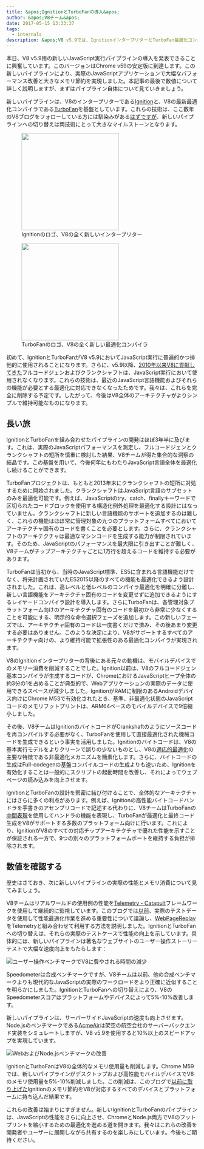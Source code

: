 ```yaml
---
title: &apos;IgnitionとTurboFanの導入&apos;
author: &apos;V8チーム&apos;
date: 2017-05-15 13:33:37
tags:
  - internals
description: &apos;V8 v5.9では、IgnitionインタープリターとTurboFan最適化コンパイラを基盤とした新しいJavaScript実行パイプラインが導入されています。&apos;
---
```

本日、V8 v5.9用の新しいJavaScript実行パイプラインの導入を発表できることに興奮しています。このバージョンはChrome v59の安定版に到達します。この新しいパイプラインにより、実際のJavaScriptアプリケーションで大幅なパフォーマンス改善と大きなメモリ節約を実現しました。本記事の最後で数値について詳しく説明しますが、まずはパイプライン自体について見ていきましょう。

<!--truncate-->
新しいパイプラインは、V8のインタープリターである[Ignition](/docs/ignition)と、V8の最新最適化コンパイラである[TurboFan](/docs/turbofan)を基盤としています。これらの技術は、ここ数年のV8ブログをフォローしている方には馴染みがある[はず](/blog/turbofan-jit)[です](/blog/ignition-interpreter)[が](/blog/test-the-future)、新しいパイプラインへの切り替えは両技術にとって大きなマイルストーンとなります。

<figure>
  <img src="/_img/v8-ignition.svg" width="256" height="256" alt="" loading="lazy"/>
  <figcaption>Ignitionのロゴ、V8の全く新しいインタープリター</figcaption>
</figure>

<figure>
  <img src="/_img/v8-turbofan.svg" width="256" height="256" alt="" loading="lazy"/>
  <figcaption>TurboFanのロゴ、V8の全く新しい最適化コンパイラ</figcaption>
</figure>

初めて、IgnitionとTurboFanがV8 v5.9においてJavaScript実行に普遍的かつ排他的に使用されることになります。さらに、v5.9以降、[2010年以来V8に貢献してきた](https://blog.chromium.org/2010/12/new-crankshaft-for-v8.html)フルコードジェンおよびクランクシャフトは、JavaScript実行において使用されなくなります。これらの技術は、最近のJavaScript言語機能およびそれらの機能が必要とする最適化に対応できなくなったためです。我々は、これらを完全に削除する予定です。したがって、今後はV8全体のアーキテクチャがよりシンプルで維持可能なものになります。

## 長い旅

IgnitionとTurboFanを組み合わせたパイプラインの開発はほぼ3年半に及びます。これは、実際のJavaScriptパフォーマンスを測定し、フルコードジェンとクランクシャフトの短所を慎重に検討した結果、V8チームが得た集合的な洞察の結晶です。この基盤を用いて、今後何年にもわたりJavaScript言語全体を最適化し続けることができます。

TurboFanプロジェクトは、もともと2013年末にクランクシャフトの短所に対処するために開始されました。クランクシャフトはJavaScript言語のサブセットのみを最適化可能です。例えば、JavaScriptのtry、catch、finallyキーワードで区切られたコードブロックを使用する構造化例外処理を最適化する設計にはなっていません。クランクシャフトに新しい言語機能のサポートを追加するのは難しく、これらの機能はほぼ常に管理対象の九つのプラットフォームすべてにおいてアーキテクチャ固有のコードを書くことを必要とします。さらに、クランクシャフトのアーキテクチャは最適なマシンコードを生成する能力が制限されています。そのため、JavaScriptのパフォーマンスを最大限に引き出すことが難しく、V8チームがチップアーキテクチャごとに1万行を超えるコードを維持する必要があります。

TurboFanは当初から、当時のJavaScript標準、ES5に含まれる言語機能だけでなく、将来計画されていたES2015以降のすべての機能も最適化できるよう設計されました。これは、高レベルと低レベルのコンパイラ最適化を明確に分離し、新しい言語機能をアーキテクチャ固有のコードを変更せずに追加できるようにするレイヤードコンパイラ設計を導入します。さらにTurboFanは、各管理対象プラットフォーム向けのアーキテクチャ固有のコードを最初から非常に少なくすることを可能にする、明示的な命令選択フェーズを追加します。この新しいフェーズでは、アーキテクチャ固有のコードは一度書くだけで済み、その後あまり変更する必要はありません。このような決定により、V8がサポートするすべてのアーキテクチャ向けの、より維持可能で拡張性のある最適化コンパイラが実現されます。

V8のIgnitionインタープリターの背後にある元々の動機は、モバイルデバイスでのメモリー消費を削減することでした。Ignition以前は、V8のフルコードジェン基本コンパイラが生成するコードが、ChromeにおけるJavaScriptヒープ全体の約3分の1を占めることが典型的で、Webアプリケーションの実際のデータに使用できるスペースが減少しました。IgnitionがRAMに制限のあるAndroidデバイス向けにChrome M53で有効化されたとき、基準、非最適化状態のJavaScriptコードのメモリフットプリントは、ARM64ベースのモバイルデバイスで9倍縮小しました。

その後、V8チームはIgnitionのバイトコードがCrankshaftのようにソースコードを再コンパイルする必要がなく、TurboFanを使用して直接最適化された機械コードを生成できるという事実を活用しました。Ignitionのバイトコードは、V8の基本実行モデルをよりクリーンで誤りの少ないものとし、V8の[適応的最適化](https://en.wikipedia.org/wiki/Adaptive_optimization)の主要な特徴である非最適化メカニズムを簡素化します。さらに、バイトコードの生成はFull-codegenの基盤コンパイルコードの生成よりも速いため、Ignitionを有効化することは一般的にスクリプトの起動時間を改善し、それによってウェブページの読み込みを向上させます。

IgnitionとTurboFanの設計を緊密に結び付けることで、全体的なアーキテクチャにはさらに多くの利点があります。例えば、Ignitionの高性能バイトコードハンドラを手書きのアセンブリコードで記述する代わりに、V8チームはTurboFanの[中間表現](https://en.wikipedia.org/wiki/Intermediate_representation)を使用してハンドラの機能を表現し、TurboFanが最適化と最終コード生成をV8がサポートする多数のプラットフォーム向けに行います。これにより、IgnitionがV8のすべての対応チップアーキテクチャで優れた性能を示すことが保証される一方で、9つの別々のプラットフォームポートを維持する負担が排除されます。

## 数値を確認する

歴史はさておき、次に新しいパイプラインの実際の性能とメモリ消費について見てみましょう。

V8チームはリアルワールドの使用例の性能を[Telemetry - Catapult](https://catapult.gsrc.io/telemetry)フレームワークを使用して継続的に監視しています。このブログでは[以前](/blog/real-world-performance)、実際のテストデータを使用して性能最適化作業を進める重要性について議論し、[WebPageReplay](https://github.com/chromium/web-page-replay)をTelemetryと組み合わせて利用する方法を説明しました。IgnitionとTurboFanへの切り替えは、それらの実際のテストケースで性能の向上を示しています。具体的には、新しいパイプラインは著名なウェブサイトのユーザー操作ストーリーテストで大幅な速度向上をもたらします：

![ユーザー操作ベンチマークでV8に費やされる時間の減少](/_img/launching-ignition-and-turbofan/improvements-per-website.png)

Speedometerは合成ベンチマークですが、V8チームは以前、他の合成ベンチマークよりも現代的なJavaScriptの実際のワークロードをより正確に近似することを明らかにしました。IgnitionとTurboFanへの切り替えにより、V8のSpeedometerスコアはプラットフォームやデバイスによって5%-10%改善します。

新しいパイプラインは、サーバーサイドJavaScriptの速度も向上させます。Node.jsのベンチマークである[AcmeAir](https://github.com/acmeair/acmeair-nodejs)は架空の航空会社のサーバーバックエンド実装をシミュレートしますが、V8 v5.9を使用すると10%以上のスピードアップを実現しています。

![WebおよびNode.jsベンチマークの改善](/_img/launching-ignition-and-turbofan/benchmark-scores.png)

IgnitionとTurboFanはV8の全体的なメモリ使用量も削減します。Chrome M59では、新しいパイプラインがデスクトップおよび高性能モバイルデバイスでV8のメモリ使用量を5%-10%削減しました。この削減は、このブログで[以前に取り上げた](/blog/ignition-interpreter)Ignitionのメモリ節約をV8が対応するすべてのデバイスとプラットフォームに持ち込んだ結果です。

これらの改善は始まりにすぎません。新しいIgnitionとTurboFanのパイプラインは、JavaScriptの性能をさらに向上させ、ChromeとNode.js両方でV8のフットプリントを縮小するための最適化を進める道を開きます。我々はこれらの改善を開発者やユーザーに展開しながら共有するのを楽しみにしています。今後もご期待ください。
